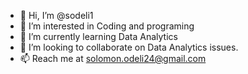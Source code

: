 - 👋 Hi, I’m @sodeli1
- 👀 I’m interested in Coding and programing
- 🌱 I’m currently learning Data Analytics
- 💞️ I’m looking to collaborate on Data Analytics issues.
- 📫 Reach me at solomon.odeli24@gmail.com

<!---
sodeli1/sodeli1 is a ✨ special ✨ repository because its `README.md` (this file) appears on your GitHub profile.
You can click the Preview link to take a look at your changes.
--->
